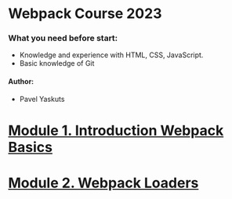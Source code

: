 # Webpack Course 2023
### What you need before start:

- Knowledge and experience with HTML, CSS, JavaScript.
- Basic knowledge of Git

#### Author:
- Pavel Yaskuts

# [Module 1. Introduction Webpack Basics](https://github.com/yaskutsWeb/webpack-course/blob/master/source/module%201/module_1.md)

# [Module 2. Webpack Loaders](_)
